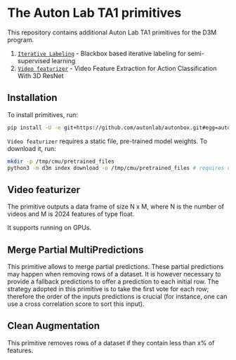 # The Auton Lab TA1 primitives

This repository contains additional Auton Lab TA1 primitives for the D3M program.

1. [`Iterative Labeling`](autonbox/iterative_labeling.py) - Blackbox based iterative labeling for semi-supervised learning
1. [`Video featurizer`](autonbox/resnext101_kinetics_video_features.py) - Video Feature Extraction for Action Classification With 3D ResNet

## Installation
To install primitives, run:
```bash
pip install -U -e git+https://github.com/autonlab/autonbox.git#egg=autonbox
```

`Video featurizer` requires a static file, pre-trained model weights.
To download it, run: 
```bash
mkdir -p /tmp/cmu/pretrained_files
python3 -m d3m index download -o /tmp/cmu/pretrained_files # requires d3m core
```

## Video featurizer
The primitive outputs a data frame of size N x M, where N is the number of videos and M is 2024 features of type float.

It supports running on GPUs.

## Merge Partial MultiPredictions
This primitive allows to merge partial predictions. These partial predictions may happen when removing rows of a dataset.
It is however necessary to provide a fallback predictions to offer a prediction to each initial row.
The strategy adopted in this primitive is to take the first vote for each row; therefore the order of the inputs predictions is crucial (for instance, one can use a cross correlation score to sort this input).

## Clean Augmentation
This primitive removes rows of a dataset if they contain less than x% of features.